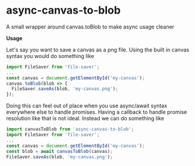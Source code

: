 # async-canvas-to-blob

A small wrapper around canvas.toBlob to make async usage cleaner

**Usage**

Let's say you want to save a canvas as a png file. Using the built in canvas syntax you would do something like

```javascript
import FileSaver from 'file-saver';
...
const canvas = document.getElementById('my-canvas');
canvas.toBlob(blob => {
  FileSaver.saveAs(blob, 'my-canvas.png');
});
```

Doing this can feel out of place when you use async/await syntax everywhere else to handle promises.
Having a callback to handle promise resolution like that is not ideal. Instead we can do something like

```javascript
import canvasToBlob from 'async-canvas-to-blob';
import FileSaver from 'file-saver';
...
const canvas = document.getElementById('my-canvas');
const blob = await canvasToBlob(canvas);
FileSaver.saveAs(blob, 'my-canvas.png');
```